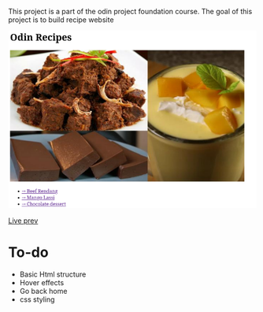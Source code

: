 This project is a part of the odin project foundation course.
The goal of this project is to build recipe website

![Screenshot of Recipe Website](./images/screenshot.png)

[Live prev](https://mx-99.github.io/odin-recipes/)

# To-do

- Basic Html structure
- Hover effects
- Go back home
- css styling
